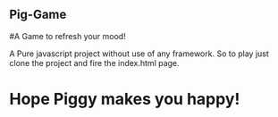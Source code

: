 ## Pig-Game

#A Game to refresh your mood!

A Pure javascript project without use of any framework. So to play just clone the project and fire the index.html page.


# Hope Piggy makes you happy!




